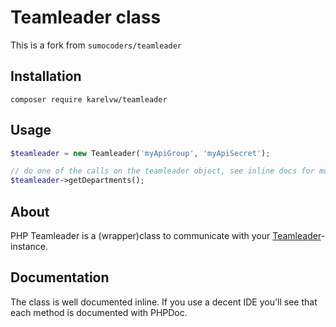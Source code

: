 # Teamleader class

This is a fork from `sumocoders/teamleader` 

## Installation

`composer require karelvw/teamleader`

## Usage

```php
$teamleader = new Teamleader('myApiGroup', 'myApiSecret');

// do one of the calls on the teamleader object, see inline docs for more info
$teamleader->getDepartments();
```

## About

PHP Teamleader is a (wrapper)class to communicate with your [Teamleader](http://www.teamleader.be)-instance.

## Documentation

The class is well documented inline. If you use a decent IDE you'll see that each method is documented with PHPDoc.
